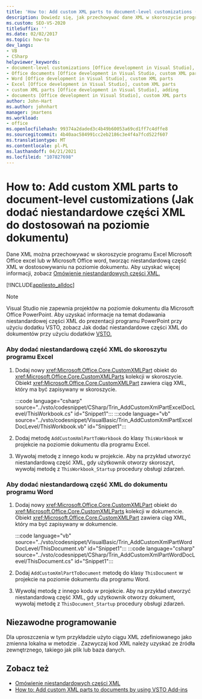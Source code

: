 ```yaml
---
title: 'How to: Add custom XML parts to document-level customizations (Jak dodać niestandardowe części XML do dostosowań na poziomie dokumentu)'
description: Dowiedz się, jak przechowywać dane XML w skoroszycie programu Excel Microsoft Office excel lub w Microsoft Office Word, tworząc niestandardową część XML w dostosowywaniu na poziomie dokumentu.
ms.custom: SEO-VS-2020
titleSuffix: ''
ms.date: 02/02/2017
ms.topic: how-to
dev_langs:
- VB
- CSharp
helpviewer_keywords:
- document-level customizations [Office development in Visual Studio], custom XML parts
- Office documents [Office development in Visual Studio, custom XML parts
- Word [Office development in Visual Studio], custom XML parts
- Excel [Office development in Visual Studio], custom XML parts
- custom XML parts [Office development in Visual Studio], adding
- documents [Office development in Visual Studio], custom XML parts
author: John-Hart
ms.author: johnhart
manager: jmartens
ms.workload:
- office
ms.openlocfilehash: 99374a2daded3c4b49b60053a69cd1ff7c4dffe8
ms.sourcegitcommit: 4b40aac584991cc2eb2186c3e4f4a7fcd522f607
ms.translationtype: MT
ms.contentlocale: pl-PL
ms.lasthandoff: 04/21/2021
ms.locfileid: "107827698"
---
```

# <a name="how-to-add-custom-xml-parts-to-document-level-customizations"></a>How to: Add custom XML parts to document-level customizations (Jak dodać niestandardowe części XML do dostosowań na poziomie dokumentu)
  Dane XML można przechowywać w skoroszycie programu Excel Microsoft Office excel lub w Microsoft Office word, tworząc niestandardową część XML w dostosowywaniu na poziomie dokumentu. Aby uzyskać więcej informacji, zobacz [Omówienie niestandardowych części XML.](../vsto/custom-xml-parts-overview.md)

 [!INCLUDE[appliesto_alldoc](../vsto/includes/appliesto-alldoc-md.md)]

> [!NOTE]
> Visual Studio nie zapewnia projektów na poziomie dokumentu dla Microsoft Office PowerPoint. Aby uzyskać informacje na temat dodawania niestandardowej części XML do prezentacji programu PowerPoint przy użyciu dodatku VSTO, zobacz Jak dodać niestandardowe części XML do dokumentów przy użyciu dodatków [VSTO.](../vsto/how-to-add-custom-xml-parts-to-documents-by-using-vsto-add-ins.md)

### <a name="to-add-a-custom-xml-part-to-an-excel-workbook"></a>Aby dodać niestandardową część XML do skoroszytu programu Excel

1. Dodaj nowy <xref:Microsoft.Office.Core.CustomXMLPart> obiekt do <xref:Microsoft.Office.Core.CustomXMLParts> kolekcji w skoroszycie. Obiekt <xref:Microsoft.Office.Core.CustomXMLPart> zawiera ciąg XML, który ma być zapisywany w skoroszycie.

     :::code language="csharp" source="../vsto/codesnippet/CSharp/Trin_AddCustomXmlPartExcelDocLevel/ThisWorkbook.cs" id="Snippet1":::
     :::code language="vb" source="../vsto/codesnippet/VisualBasic/Trin_AddCustomXmlPartExcelDocLevel/ThisWorkbook.vb" id="Snippet1":::

2. Dodaj metodę `AddCustomXmlPartToWorkbook` do klasy `ThisWorkbook` w projekcie na poziomie dokumentu dla programu Excel.

3. Wywołaj metodę z innego kodu w projekcie. Aby na przykład utworzyć niestandardową część XML, gdy użytkownik otworzy skoroszyt, wywołaj metodę z `ThisWorkbook_Startup` procedury obsługi zdarzeń.

### <a name="to-add-a-custom-xml-part-to-a-word-document"></a>Aby dodać niestandardową część XML do dokumentu programu Word

1. Dodaj nowy <xref:Microsoft.Office.Core.CustomXMLPart> obiekt do <xref:Microsoft.Office.Core.CustomXMLParts> kolekcji w dokumencie. Obiekt <xref:Microsoft.Office.Core.CustomXMLPart> zawiera ciąg XML, który ma być zapisywany w dokumencie.

     :::code language="vb" source="../vsto/codesnippet/VisualBasic/Trin_AddCustomXmlPartWordDocLevel/ThisDocument.vb" id="Snippet1":::
     :::code language="csharp" source="../vsto/codesnippet/CSharp/Trin_AddCustomXmlPartWordDocLevel/ThisDocument.cs" id="Snippet1":::

2. Dodaj `AddCustomXmlPartToDocument` metodę do klasy `ThisDocument` w projekcie na poziomie dokumentu dla programu Word.

3. Wywołaj metodę z innego kodu w projekcie. Aby na przykład utworzyć niestandardową część XML, gdy użytkownik otworzy dokument, wywołaj metodę z `ThisDocument_Startup` procedury obsługi zdarzeń.

## <a name="robust-programming"></a>Niezawodne programowanie
 Dla uproszczenia w tym przykładzie użyto ciągu XML zdefiniowanego jako zmienna lokalna w metodzie . Zazwyczaj kod XML należy uzyskać ze źródła zewnętrznego, takiego jak plik lub baza danych.

## <a name="see-also"></a>Zobacz też
- [Omówienie niestandardowych części XML](../vsto/custom-xml-parts-overview.md)
- [How to: Add custom XML parts to documents by using VSTO Add-ins](../vsto/how-to-add-custom-xml-parts-to-documents-by-using-vsto-add-ins.md)
